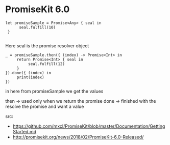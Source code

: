 # PromiseKit 6.0 

```
let promiseSample = Promise<Any> { seal in
      seal.fulfill(10)
 }
 
```
Here seal is the promise resolver object

```
_ = promiseSample.then({ (index) -> Promise<Int> in
     return Promise<Int> { seal in
          seal.fulfill(12)
     }
}).done({ (index) in
     print(index)
})

```

in here from promiseSample we get the values

then -> used only when we return the promise
done -> finished with the resolve the promise and want a value


src: 
* https://github.com/mxcl/PromiseKit/blob/master/Documentation/GettingStarted.md
* http://promisekit.org/news/2018/02/PromiseKit-6.0-Released/
